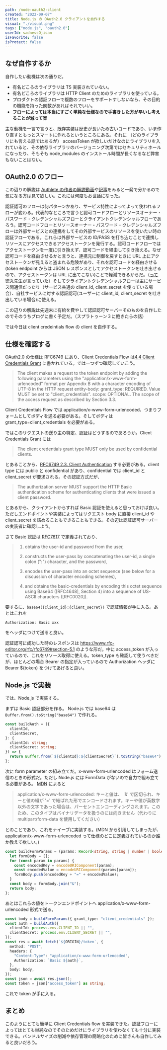 ```yaml
---
path: /node-oauth2-client
created: "2022-09-07"
title: Node.js の OAuth2.0 クライアントを自作する
visual: "./visual.png"
tags: ["node.js", "oauth2.0"]
userId: sadnessOjisan
isFavorite: false
isProtect: false
---
```


## なぜ自作するか

自作したい動機は次の通りだ。

- 有名どころのライブラリは TS 実装されていない。
- 有名どころのライブラリは HTTP Client のためのライブラリを使っている。
- プロダクトの認証フローで複数のフローをサポートすしないなら、その目的の機能を持った関数があればそれでいい。
- **フローによっては本当にすごく単純な仕様なので手書きした方が早いし考えることが減って楽**

主な動機を一言で言うと、既存実装は歴史が長いため古いコードであり、いま作り直すともっとスマートに作れるというところにある。それに （どのライブラリにも言える話ではあるが） accessToken が欲しいだけなのにライブラリを入れていると、その依存ライブラリのバージョニング次第ではセキュリティホールになったり、そもそも node_modules のインストール時間が長くなるなど弊害もないことはない。

## OAuth2.0 のフロー

この辺りの解説は [Authlete の作者の解説動画](https://www.youtube.com/watch?v=PKPj_MmLq5E)や[記事](https://qiita.com/TakahikoKawasaki/items/200951e5b5929f840a1f)をみると一発で分かるので気になる方は見て欲しい。これには何度もお世話になった。

認証認可のフローは何パターンかあり、サービス特性によってよって使われるフローが変わる。代表的なところで言うと認可コードフローとリソースオーナー・パスワード・クレデンシャルズフローとクライアントクレデンシャルフローであろう。認可コードフローとリソースオーナー・パスワード・クレデンシャルズフローは外部サービスとの連携をしてその外部サービスのリソースを使いたい時の認証フローである。これらは外部サービスの ID/PASS を打ち込むことで連携しリソースにアクセスできるアクセストークンを発行する。認可コードフローではアクセストークンを一度に引き換えず、認可コードを経由して引き換える。なぜ認可コードを経由させるかと言うと、連携元に制御を戻すときに URL 上にアクセストークンが見えると盗まれる危険があり、それを認可コードを経由させる(token endpoint からは JSON レスポンスとしてアクセストークンを吐き出せるので、アクセストークンは URL に出てこない)ことで軽減できるからだ。（[って徳丸先生が言っていた](https://teratail.com/questions/376469)）そしてクライアントクレデンシャルフローは主にサービス間通信だったり（サービス共通の client_id, client_secret を使っている場合）、自社サービスに対する認証認可(ユーザーに client_id, client_secret を吐き出している場合)に使える。

この辺りの解説は先週末に有給を費やして認証認可サーバーそのものを自作したのでそのうちブログに書く予定だ。（スプラトゥーン３に飽きたらの話）

では今日は client credeintials flow の client を自作する。

## 仕様を確認する

OAuth2.0 の仕様は RFC6749 にあり、Client Credentials Flow は[4.4 Client Credentials Grant](https://www.rfc-editor.org/rfc/rfc6749#section-4.4) に書かれている。では一つずつ確認していこう。

> The client makes a request to the token endpoint by adding the following parameters using the "application/x-www-form-urlencoded" format per Appendix B with a character encoding of UTF-8 in the HTTP request entity-body:
> grant_type: REQUIRED. Value MUST be set to "client_credentials".
> scope: OPTIONAL. The scope of the access request as described by Section 3.3.

Client Credentials Flow では application/x-www-form-urlencoded、つまりフォームとしてボディを送る必要がある。そしてボディは grant_type=client_credentials を必要がある。

ではこのリクエストの送り主の特定、認証はどうするのであろうか。Client Credentials Grant には

> The client credentials grant type MUST only be used by confidential clients.

とあることから、[RFC6749 2.3. Client Authentication](https://www.rfc-editor.org/rfc/rfc6749#section-2.3) する必要がある。client type には public と confidential があり、confidential では client_id と client_secret が要求される。その認証方式だが、

> The authorization server MUST support the HTTP Basic authentication scheme for authenticating clients that were issued a client password.

とあるから、クライアントからすれば Basic 認証を使えると思っておけば良い。ただしエンドポイントや実装によってはリクエスト body に直接 client_id や client_secret を詰めることもできることもできる。その辺は認証認可サーバーの実装者に確認しよう。

さて Basic 認証は [RFC7617](https://www.rfc-editor.org/rfc/rfc7617) で定義されており、

> 1.  obtains the user-id and password from the user,
>
> 2.  constructs the user-pass by concatenating the user-id, a single
>     colon (":") character, and the password,
>
> 3.  encodes the user-pass into an octet sequence (see below for a
>     discussion of character encoding schemes),
>
> 4.  and obtains the basic-credentials by encoding this octet sequence
>     using Base64 ([RFC4648], Section 4) into a sequence of US-ASCII
>     characters ([RFC0020]).

要するに、`base64({client_id}:{client_secret})` で認証情報が手に入る。あとはこれを

```
Authorization: Basic xxx
```

をヘッダにつけて送ると良い。

認証認可に成功した時のレスポンスは https://www.rfc-editor.org/rfc/rfc6749#section-5.1 のような形だ。中に access_token が入っているので、これをリソース取得に使える。token_type も確認して使うべきだが、ほとんどの場合 Bearer の指定が入っているので Authorization ヘッダに Bearer ${token} をつけてあげると良い。

## Node.js で実装

では、Node.js で実装する。

まずは Basic 認証部分を作る。 Node.js では base64 は `Buffer.from().toString("base64")` で作れる。

```ts
const buildAuth = ({
  clientId,
  clientSecret,
}: {
  clientId: string;
  clientSecret: string;
}) => {
  return Buffer.from(`${clientId}:${clientSecret}`).toString("base64");
};
```

次に form parameter の組み立てだ。x-www-form-urlencoded はフォーム送信のときの形式だ。ただし Node.js には FormData がないので自力で組み立てる必要がある。
[MDN](https://developer.mozilla.org/ja/docs/Web/HTTP/Methods/POST) によると

> application/x-www-form-urlencoded: キーと値は、 '&' で区切られ、キーと値の組が '=' で結ばれた形でエンコードされます。キーや値が英数字以外の文字であった場合は、パーセントエンコーディングされます。このため、このタイプはバイナリデータを扱うのには向きません（代わりに multipart/form-data を使用してください）

とのことであり、これをナイーブに実装する。(MDN から引用してしまったが、application/x-www-form-urlencoded って仕様のどこに定義されているのか誰か教えて欲しい。)

```ts
const buildFormParams = (params: Record<string, string | number | boolean>) => {
  let formBody = [];
  for (const param in params) {
    const encodedKey = encodeURIComponent(param);
    const encodedValue = encodeURIComponent(params[param]);
    formBody.push(encodedKey + "=" + encodedValue);
  }
  const body = formBody.join("&");
  return body;
};
```

あとはこれらの値をトークンエンドポイントへ application/x-www-form-urlencoded 形式で送る。

```ts
const body = buildFormParams({ grant_type: "client_credentials" });
const auth = buildAuth({
  clientId: process.env.CLIENT_ID || "",
  clientSecret: process.env.CLIENT_SECRET || "",
});
const res = await fetch(`${ORIGIN}/token`, {
  method: "POST",
  headers: {
    "Content-Type": "application/x-www-form-urlencoded",
    Authorization: `Basic ${auth}`,
  },
  body: body,
});
const json = await res.json();
const token = json["access_token"] as string;
```

これで token が手に入る。

## まとめ

このようにとても簡単に Client Credentials flow を実装できた。認証フローによってはとても単純なのでそのためだけにライブラリを使わなくても十分に実装できる。バンドルサイズの削減や依存管理の簡略化のために皆さんも自作してみると良いだろう。
